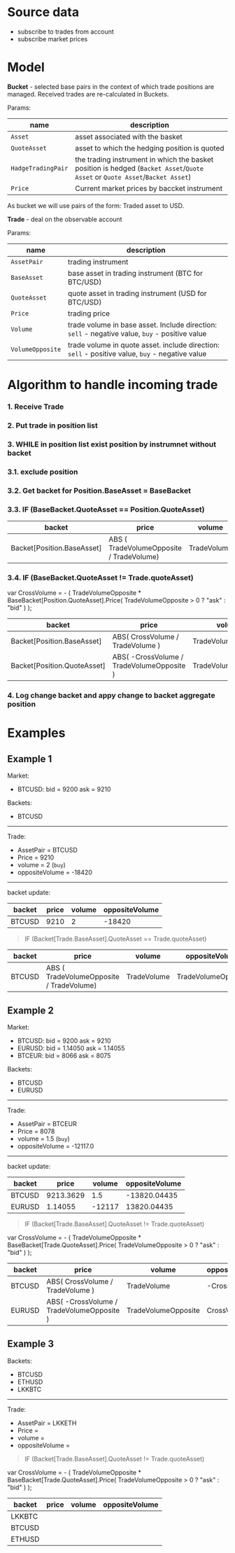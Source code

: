 # Source data

* subscribe to trades from account
* subscribe market prices

# Model

**Bucket** - selected base pairs in the context of which trade positions are managed.
Received trades are re-calculated in Buckets.

Params:

| name | description |
| ---- | ----------- |
| `Asset` | asset associated with the basket |
| `QuoteAsset` | asset to which the hedging position is quoted |
| `HadgeTradingPair` | the trading instrument in which the basket position is hedged (`Backet Asset`/`Quote Asset` or `Quote Asset`/`Backet Asset`) |
| `Price` | Current market prices by baccket instrument |

As bucket we will use pairs of the form: Traded asset to USD.

**Trade** - deal on the observable account

Params:

| name | description |
| ---- | ----------- |
| `AssetPair` | trading instrument |
| `BaseAsset` | base asset in trading instrument (BTC for BTC/USD)  |
| `QuoteAsset` | quote asset in trading instrument (USD for BTC/USD) |
| `Price` | trading price |
| `Volume` | trade volume in base asset. Include direction: `sell` - negative value, `buy` - positive value |
| `VolumeOpposite` | trade volume in quote asset. include direction: `sell` - positive value, `buy` - negative value |

# Algorithm to handle incoming trade

### 1. Receive Trade

### 2. Put trade in position list

### 3. WHILE in position list exist position by instrumnet without backet

### 3.1. exclude position

### 3.2. Get backet for **Position.BaseAsset** = BaseBacket

### 3.3. IF (BaseBacket.QuoteAsset == Position.QuoteAsset)

| backet | price | volume | oppositeVolume |
| ------ | ----- | ------ | -------------- |
| Backet[Position.BaseAsset] | ABS ( TradeVolumeOpposite / TradeVolume) | TradeVolume | TradeVolumeOpposite |

### 3.4. IF (BaseBacket.QuoteAsset != Trade.quoteAsset)

var CrossVolume = - ( TradeVolumeOpposite * BaseBacket[Position.QuoteAsset].Price( TradeVolumeOpposite > 0 ? "ask" : "bid" ) );

| backet | price | volume | oppositeVolume |
| ------ | ----- | ------ | -------------- |
| Backet[Position.BaseAsset] | ABS( CrossVolume / TradeVolume ) | TradeVolume | -CrossVolume |
| Backet[Position.QuoteAsset] | ABS( -CrossVolume / TradeVolumeOpposite ) | TradeVolumeOpposite | CrossVolume |

### 4. Log change backet and appy change to backet aggregate position



# Examples

## Example 1

Market:

* BTCUSD: bid = 9200 ask = 9210

Backets:

* BTCUSD

---

Trade:

* AssetPair = BTCUSD
* Price = 9210
* volume = 2 (`buy`)
* oppositeVolume = -18420

---

backet update:

| backet | price | volume | oppositeVolume |
| ------ | ----- | ------ | -------------- |
| BTCUSD | 9210 | 2 | -18420 |


> IF (Backet[Trade.BaseAsset].QuoteAsset == Trade.quoteAsset)

| backet | price | volume | oppositeVolume |
| ------ | ----- | ------ | -------------- |
| BTCUSD | ABS ( TradeVolumeOpposite / TradeVolume) | TradeVolume | TradeVolumeOpposite |


## Example 2

Market:

* BTCUSD: bid = 9200 ask = 9210
* EURUSD: bid = 1.14050 ask = 1.14055
* BTCEUR: bid = 8066 ask = 8075

Backets:

* BTCUSD
* EURUSD

---

Trade:

* AssetPair = BTCEUR
* Price = 8078
* volume = 1.5 (`buy`)
* oppositeVolume = -12117.0

---

backet update:

| backet | price | volume | oppositeVolume |
| ------ | ----- | ------ | -------------- |
| BTCUSD | 9213.3629 | 1.5 | -13820.04435 |
| EURUSD | 1.14055 | -12117 | 13820.04435 |


> IF (Backet[Trade.BaseAsset].QuoteAsset != Trade.quoteAsset)

var CrossVolume = - ( TradeVolumeOpposite * BaseBacket[Trade.QuoteAsset].Price( TradeVolumeOpposite > 0 ? "ask" : "bid" ) );

| backet | price | volume | oppositeVolume |
| ------ | ----- | ------ | -------------- |
| BTCUSD | ABS( CrossVolume / TradeVolume ) | TradeVolume | -CrossVolume |
| EURUSD | ABS( -CrossVolume / TradeVolumeOpposite ) | TradeVolumeOpposite | CrossVolume |




## Example 3

Backets:

* BTCUSD
* ETHUSD
* LKKBTC

---

Trade:

* AssetPair = LKKETH
* Price = 
* volume = 
* oppositeVolume = 


> IF (Backet[Trade.BaseAsset].QuoteAsset != Trade.quoteAsset)

var CrossVolume = - ( TradeVolumeOpposite * BaseBacket[Trade.QuoteAsset].Price( TradeVolumeOpposite > 0 ? "ask" : "bid" ) );

| backet | price | volume | oppositeVolume |
| ------ | ----- | ------ | -------------- |
| LKKBTC | | | |
| BTCUSD | | | |
| ETHUSD | | | |







